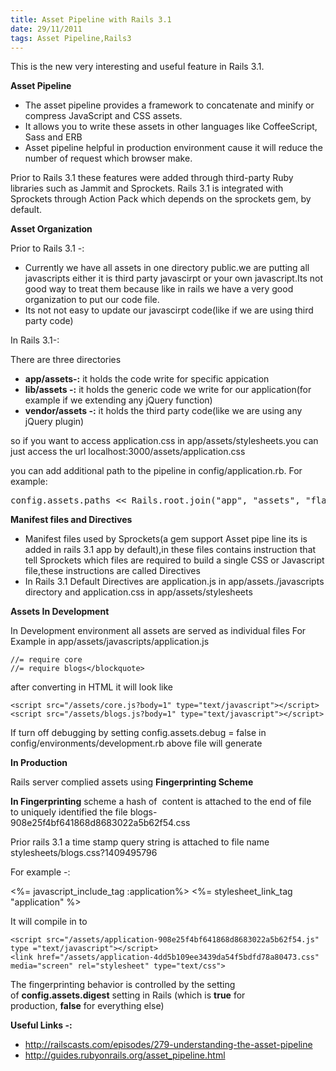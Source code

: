 ```yaml
---
title: Asset Pipeline with Rails 3.1
date: 29/11/2011
tags: Asset Pipeline,Rails3
---
```


<p>
This is the new very interesting and useful  feature in Rails 3.1.
</p>

<strong>Asset Pipeline</strong>
<ul>
    <li>The asset pipeline provides a framework to concatenate and minify or compress JavaScript and CSS assets.</li>
    <li>It allows you to write these assets in other languages like CoffeeScript, Sass and ERB</li>
    <li>Asset pipeline helpful in production environment cause it will reduce the number of request which browser make.</li>
</ul>
<p>Prior to Rails 3.1 these features were added through third-party Ruby libraries such as Jammit and Sprockets. Rails 3.1 is integrated with Sprockets through Action Pack which depends on the sprockets gem, by default.</p>

<strong>Asset Organization</strong>
<div>Prior to Rails 3.1 -:</div>
<ul>
	<li>Currently we have all assets in one directory public.we are putting all javascripts either it is third party javascirpt or your own javascript.Its not good way to treat them because like in rails we have a very good organization to put our code file.</li>
	<li>Its not not easy to update our javascirpt code(like if we are using third party code)</li>
</ul>
In Rails 3.1-:

There are three directories
<ul>
	<li><strong>app/assets-:</strong> it holds the code write for specific appication</li>
	<li><strong>lib/assets -:</strong> it holds the generic code we write for our application(for example if we extending any jQuery function)</li>
	<li><strong>vendor/assets -:</strong> it holds the third party code(like we are using any jQuery plugin)</li>
</ul>
<p>so if you want to access application.css in app/assets/stylesheets.you can just access the url localhost:3000/assets/application.css</p>
<p>
you can add additional path to the pipeline in config/application.rb. For example:
<pre class="brush:ruby">config.assets.paths &lt;&lt; Rails.root.join("app", "assets", "flash")</pre>
</p>
<strong>Manifest files and Directives</strong>
<ul>
	<li>Manifest files used by Sprockets(a gem support Asset pipe line its is added in rails 3.1 app by default),in these files contains instruction that tell Sprockets which files are required to build a single CSS or Javascript file,these instructions are called Directives</li>
	<li>In Rails 3.1 Default Directives are application.js in app/assets./javascripts directory and application.css in app/assets/stylesheets</li>
</ul>
<strong>Assets In Development </strong>
<p>
In Development environment all assets are served as individual files
For Example in app/assets/javascripts/application.js
</p>

    //= require core
    //= require blogs</blockquote>


after converting in HTML it will look like

    <script src="/assets/core.js?body=1" type="text/javascript"></script>
    <script src="/assets/blogs.js?body=1" type="text/javascript"></script>


<p>If turn off debugging by setting config.assets.debug = false in config/environments/development.rb
above file will generate</p>
    <script src="/assets/application.js?body=1" type="text/javascript"></script>

<strong>In Production</strong>
<p>
Rails server complied assets using <strong>Fingerprinting Scheme</strong>
</p>
<p>
<strong>In Fingerprinting</strong> scheme a hash of  content is attached to the end of file to uniquely identified the file
blogs-908e25f4bf641868d8683022a5b62f54.css
</p>
<p>
Prior rails 3.1 a time stamp query string is attached to file name
<span>stylesheets/blogs.css?1409495796</span>
</p>

<p>For example -:</p>
    <%= javascript_include_tag :application%>
    <%= stylesheet_link_tag "application" %>

It will compile in to

    <script src="/assets/application-908e25f4bf641868d8683022a5b62f54.js" type ="text/javascript"></script>
    <link href="/assets/application-4dd5b109ee3439da54f5bdfd78a80473.css" media="screen" rel="stylesheet" type="text/css">

<p>
The fingerprinting behavior is controlled by the setting of <b>config.assets.digest</b> setting in Rails (which is <b>true</b> for production, <b>false</b> for everything else)
</p>
<strong>Useful Links -:</strong>

<ul>
<li>
  <a href="http://railscasts.com/episodes/279-understanding-the-asset-pipeline" target="_blank">http://railscasts.com/episodes/279-understanding-the-asset-pipeline</a>
</li>
<li><a href="http://guides.rubyonrails.org/asset_pipeline.html" target="_blank">http://guides.rubyonrails.org/asset_pipeline.html</a></li>
</ul>
